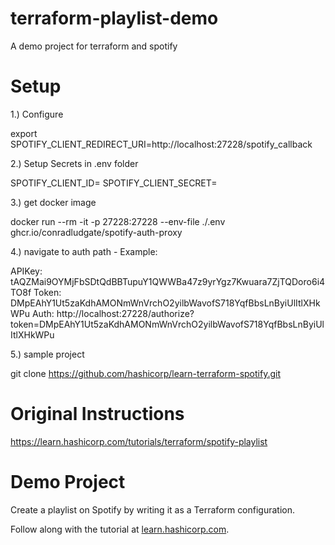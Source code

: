 # terraform-playlist-demo
A demo project for terraform and spotify

# Setup
1.) Configure 

export SPOTIFY_CLIENT_REDIRECT_URI=http://localhost:27228/spotify_callback

2.) Setup Secrets in .env folder

SPOTIFY_CLIENT_ID=
SPOTIFY_CLIENT_SECRET=

3.) get docker image

docker run --rm -it -p 27228:27228 --env-file ./.env ghcr.io/conradludgate/spotify-auth-proxy

4.) navigate to auth path - Example:

APIKey: tAQZMai9OYMjFbSDtQdBBTupuY1QWWBa47z9yrYgz7Kwuara7ZjTQDoro6i4TO8f
Token:  DMpEAhY1Ut5zaKdhAMONmWnVrchO2yilbWavofS718YqfBbsLnByiUlItlXHkWPu
Auth:   http://localhost:27228/authorize?token=DMpEAhY1Ut5zaKdhAMONmWnVrchO2yilbWavofS718YqfBbsLnByiUlItlXHkWPu

5.) sample project

git clone https://github.com/hashicorp/learn-terraform-spotify.git

# Original Instructions
https://learn.hashicorp.com/tutorials/terraform/spotify-playlist

# Demo Project
Create a playlist on Spotify by writing it as a Terraform configuration.

Follow along with the tutorial at [learn.hashicorp.com](https://learn.hashicorp.com/tutorials/terraform/spotify-playlist).
